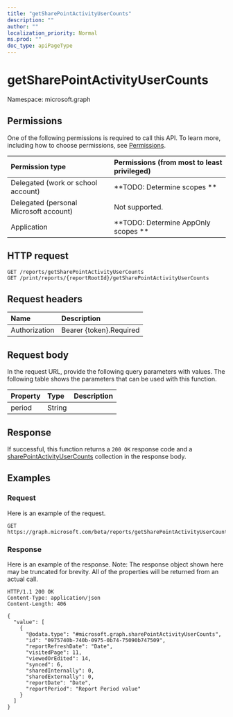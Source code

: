 ```yaml
---
title: "getSharePointActivityUserCounts"
description: ""
author: ""
localization_priority: Normal
ms.prod: ""
doc_type: apiPageType
---
```


# getSharePointActivityUserCounts

Namespace: microsoft.graph



## Permissions
One of the following permissions is required to call this API. To learn more, including how to choose permissions, see [Permissions](/concepts/permissions-reference.md).

|Permission type|Permissions (from most to least privileged)|
|:---|:---|
|Delegated (work or school account)|**TODO: Determine scopes **|
|Delegated (personal Microsoft account)|Not supported.|
|Application|**TODO: Determine AppOnly scopes **|

## HTTP request
<!-- {
  "blockType": "ignored"
}
-->
``` http
GET /reports/getSharePointActivityUserCounts
GET /print/reports/{reportRootId}/getSharePointActivityUserCounts
```

## Request headers
|Name|Description|
|:---|:---|
|Authorization|Bearer {token}.Required|

## Request body
In the request URL, provide the following query parameters with values.
The following table shows the parameters that can be used with this function.

|Property|Type|Description|
|:---|:---|:---|
|period|String||



## Response
If successful, this function returns a `200 OK` response code and a [sharePointActivityUserCounts](../resources/sharepointactivityusercounts.md) collection in the response body.

## Examples

### Request
Here is an example of the request.
<!-- {
  "blockType": "request",
  "name": "reportroot_getsharepointactivityusercounts"
}
-->
``` http
GET https://graph.microsoft.com/beta/reports/getSharePointActivityUserCounts(period='parameterValue')
```

### Response
Here is an example of the response. Note: The response object shown here may be truncated for brevity. All of the properties will be returned from an actual call.
<!-- {
  "blockType": "response",
  "truncated": true,
  "@odata.type": "collection(microsoft.graph.sharepointactivityusercounts)"
}
-->
``` http
HTTP/1.1 200 OK
Content-Type: application/json
Content-Length: 406

{
  "value": [
    {
      "@odata.type": "#microsoft.graph.sharePointActivityUserCounts",
      "id": "0975740b-740b-0975-0b74-75090b747509",
      "reportRefreshDate": "Date",
      "visitedPage": 11,
      "viewedOrEdited": 14,
      "synced": 6,
      "sharedInternally": 0,
      "sharedExternally": 0,
      "reportDate": "Date",
      "reportPeriod": "Report Period value"
    }
  ]
}
```

